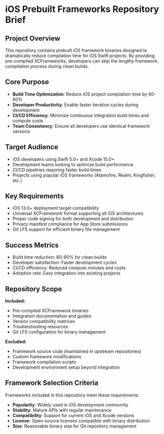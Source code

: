# iOS Prebuilt Frameworks Repository Brief

## Project Overview
This repository contains prebuilt iOS framework binaries designed to dramatically reduce compilation time for iOS Swift projects. By providing pre-compiled XCFrameworks, developers can skip the lengthy framework compilation process during clean builds.

## Core Purpose
- **Build Time Optimization**: Reduce iOS project compilation time by 60-80%
- **Developer Productivity**: Enable faster iteration cycles during development
- **CI/CD Efficiency**: Minimize continuous integration build times and compute costs
- **Team Consistency**: Ensure all developers use identical framework versions

## Target Audience
- iOS developers using Swift 5.0+ and Xcode 15.0+
- Development teams looking to optimize build performance
- CI/CD pipelines requiring faster build times
- Projects using popular iOS frameworks (Alamofire, Realm, Kingfisher, etc.)

## Key Requirements
- iOS 13.0+ deployment target compatibility
- Universal XCFramework format supporting all iOS architectures
- Proper code signing for both development and distribution
- Privacy manifest compliance for App Store submissions
- Git LFS support for efficient binary file management

## Success Metrics
- Build time reduction: 60-80% for clean builds
- Developer satisfaction: Faster development cycles
- CI/CD efficiency: Reduced compute minutes and costs
- Adoption rate: Easy integration into existing projects

## Repository Scope
**Included:**
- Pre-compiled XCFramework binaries
- Integration documentation and guides
- Version compatibility matrices
- Troubleshooting resources
- Git LFS configuration for binary management

**Excluded:**
- Framework source code (maintained in upstream repositories)
- Custom framework modifications
- Framework compilation scripts
- Development environment setup beyond integration

## Framework Selection Criteria
Frameworks included in this repository meet these requirements:
- **Popularity**: Widely used in iOS development community
- **Stability**: Mature APIs with regular maintenance
- **Compatibility**: Support for current iOS and Xcode versions
- **License**: Open-source licenses compatible with binary distribution
- **Size**: Reasonable binary size for Git repository management